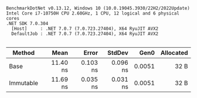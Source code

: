 ```

BenchmarkDotNet v0.13.12, Windows 10 (10.0.19045.3930/22H2/2022Update)
Intel Core i7-10750H CPU 2.60GHz, 1 CPU, 12 logical and 6 physical cores
.NET SDK 7.0.304
  [Host]     : .NET 7.0.7 (7.0.723.27404), X64 RyuJIT AVX2
  DefaultJob : .NET 7.0.7 (7.0.723.27404), X64 RyuJIT AVX2


```
| Method    | Mean     | Error    | StdDev   | Gen0   | Allocated |
|---------- |---------:|---------:|---------:|-------:|----------:|
| Base      | 11.40 ns | 0.103 ns | 0.096 ns | 0.0051 |      32 B |
| Immutable | 11.69 ns | 0.035 ns | 0.031 ns | 0.0051 |      32 B |
